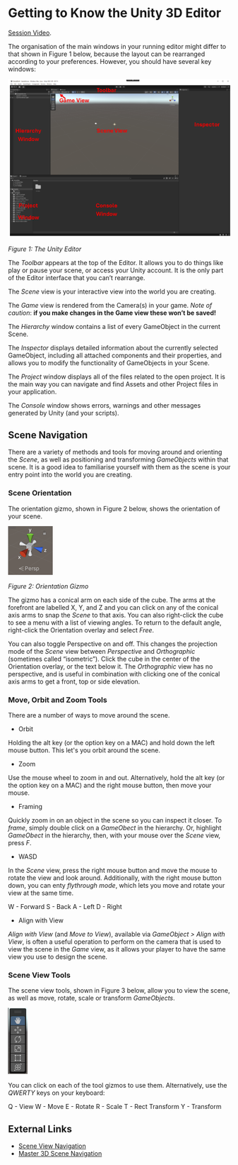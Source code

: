# Getting to Know the Unity 3D Editor

[Session Video](https://youtu.be/qdIiY5UsLPQ).

The organisation of the main windows in your running editor might differ to that shown in Figure 1 below,  because the layout can be rearranged according to your preferences. However, you should have several key windows:

![The Unity Editor](./images/unityEditor.png)

_Figure 1: The Unity Editor_

The _Toolbar_ appears at the top of the Editor. It allows you to do things like play or pause your scene, or access your Unity account. It is the only part of the Editor interface that you can’t rearrange.

The _Scene_ view is your interactive view into the world you are creating.

The _Game_ view is rendered from the Camera(s) in your game. _Note of caution_: **if you make changes in the Game view these won’t be saved!**

The _Hierarchy_ window contains a list of every GameObject in the current Scene.

The _Inspector_ displays detailed information about the currently selected GameObject, including all attached components and their properties, and allows you to modify the functionality of GameObjects in your Scene.

The _Project_ window displays all of the files related to the open project. It is the main way you can navigate and find Assets and other Project files in your application.

The _Console_ window shows errors, warnings and other messages generated by Unity (and your scripts).

## Scene Navigation

There are a variety of methods and tools for moving around and orienting the _Scene_, as well as positioning and transforming _GameObjects_ within that scene. It is a good idea to familiarise yourself with them as the scene is your entry point into the world you are creating.

### Scene Orientation

The orientation gizmo, shown in Figure 2 below, shows the orientation of your scene. 

![Orientation Gizmo](./images/editorSceneGizmo.png)

_Figure 2: Orientation Gizmo_

The gizmo has a conical arm on each side of the cube. The arms at the forefront are labelled X, Y, and Z and you can click on any of the conical axis arms to snap the _Scene_ to that axis. You can also right-click the cube to see a menu with a list of viewing angles. To return to the default angle, right-click the Orientation overlay and select _Free_.

You can also toggle Perspective on and off. This changes the projection mode of the _Scene_ view between _Perspective_ and _Orthographic_ (sometimes called “isometric”). Click the cube in the center of the Orientation overlay, or the text below it. The _Orthographic_ view has no perspective, and is useful in combination with clicking one of the conical axis arms to get a front, top or side elevation. 

### Move, Orbit and Zoom Tools

There are a number of ways to move around the scene.

- Orbit

Holding the alt key (or the option key on a MAC) and hold down the left mouse button. This let's you orbit around the scene. 

- Zoom

Use the mouse wheel to zoom in and out. Alternatively, hold the alt key (or the option key on a MAC) and the right mouse button, then move your mouse.

- Framing

Quickly zoom in on an object in the scene so you can inspect it closer. To _frame_, simply double click on a _GameObect_ in the hierarchy. Or, highlight _GameObect_ in the hierarchy, then, with your mouse over the _Scene_ view, press _F_.

- WASD

In the _Scene_ view, press the right mouse button and move the mouse to rotate the view and look around. Additionally, with the right mouse button down, you can enty _flythrough mode_, which lets you move and rotate your view at the same time.

W - Forward
S - Back
A - Left
D - Right

- Align with View

_Align with View_ (and _Move to View_), available via _GameObject > Align with View_, is often a useful operation to perform on the camera that is used to view the scene in the _Game_ view, as it allows your player to have the same view you use to design the scene.

### Scene View Tools

The scene view tools, shown in Figure 3 below, allow you to view the scene, as well as move, rotate, scale or transform _GameObjects_.

![Scene View Tools](./images/sceneViewTools.png)

You can click on each of the tool gizmos to use them. Alternatively, use the _QWERTY_ keys on your keyboard:

Q - View
W - Move
E - Rotate
R - Scale
T - Rect Transform
Y - Transform

## External Links

- [Scene View Navigation](https://docs.unity3d.com/Manual/SceneViewNavigation.html)
- [Master 3D Scene Navigation](https://learn.unity.com/pathway/unity-essentials/unit/editor-essentials/tutorial/master-3d-scene-navigation?version=6)